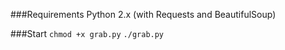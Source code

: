 ###Requirements
Python 2.x (with Requests and BeautifulSoup)

###Start
`chmod +x grab.py`
`./grab.py`